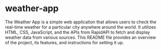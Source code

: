 # weather-app
The Weather App is a simple web application that allows users to check the real-time weather for a particular city anywhere around the world. It utilizes HTML, CSS, JavaScript, and the APIs from RapidAPI to fetch and display weather data from various sources. This README file provides an overview of the project, its features, and instructions for setting it up.
